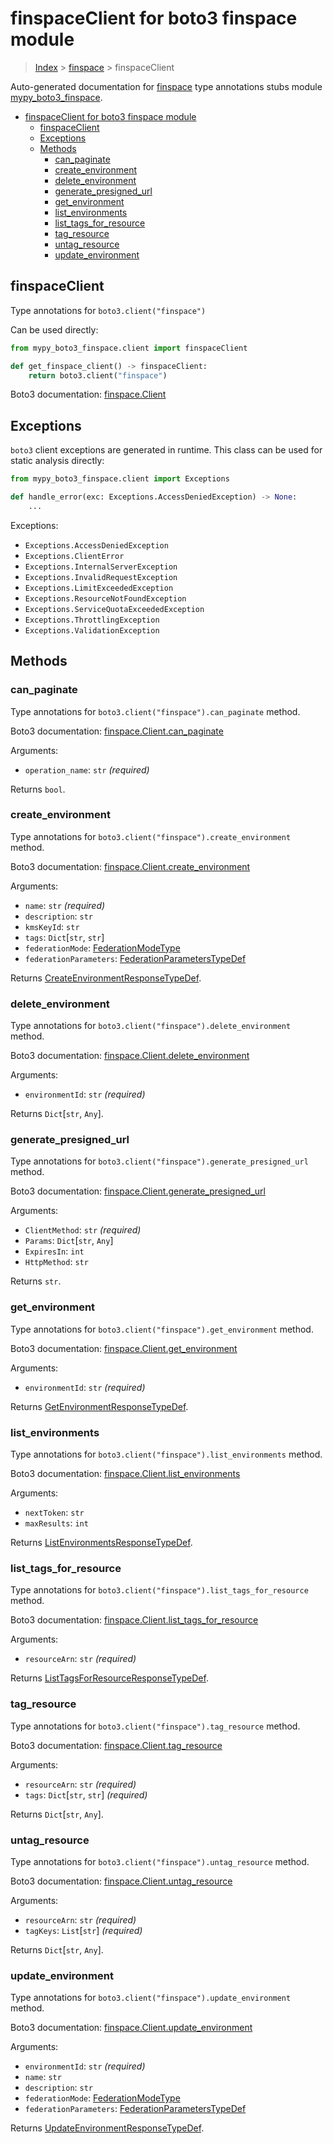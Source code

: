 # finspaceClient for boto3 finspace module

> [Index](..) > [finspace](.) > finspaceClient

Auto-generated documentation for
[finspace](https://boto3.amazonaws.com/v1/documentation/api/1.17.72/reference/services/finspace.html#finspace)
type annotations stubs module
[mypy_boto3_finspace](https://pypi.org/project/mypy-boto3-finspace/).

- [finspaceClient for boto3 finspace module](#finspaceclient-for-boto3-finspace-module)
  - [finspaceClient](#finspaceclient)
  - [Exceptions](#exceptions)
  - [Methods](#methods)
    - [can_paginate](#can_paginate)
    - [create_environment](#create_environment)
    - [delete_environment](#delete_environment)
    - [generate_presigned_url](#generate_presigned_url)
    - [get_environment](#get_environment)
    - [list_environments](#list_environments)
    - [list_tags_for_resource](#list_tags_for_resource)
    - [tag_resource](#tag_resource)
    - [untag_resource](#untag_resource)
    - [update_environment](#update_environment)

## finspaceClient

Type annotations for `boto3.client("finspace")`

Can be used directly:

```python
from mypy_boto3_finspace.client import finspaceClient

def get_finspace_client() -> finspaceClient:
    return boto3.client("finspace")
```

Boto3 documentation:
[finspace.Client](https://boto3.amazonaws.com/v1/documentation/api/1.17.72/reference/services/finspace.html#finspace.Client)

## Exceptions

`boto3` client exceptions are generated in runtime. This class can be used for
static analysis directly:

```python
from mypy_boto3_finspace.client import Exceptions

def handle_error(exc: Exceptions.AccessDeniedException) -> None:
    ...
```

Exceptions:

- `Exceptions.AccessDeniedException`
- `Exceptions.ClientError`
- `Exceptions.InternalServerException`
- `Exceptions.InvalidRequestException`
- `Exceptions.LimitExceededException`
- `Exceptions.ResourceNotFoundException`
- `Exceptions.ServiceQuotaExceededException`
- `Exceptions.ThrottlingException`
- `Exceptions.ValidationException`

## Methods

### can_paginate

Type annotations for `boto3.client("finspace").can_paginate` method.

Boto3 documentation:
[finspace.Client.can_paginate](https://boto3.amazonaws.com/v1/documentation/api/1.17.72/reference/services/finspace.html#finspace.Client.can_paginate)

Arguments:

- `operation_name`: `str` *(required)*

Returns `bool`.

### create_environment

Type annotations for `boto3.client("finspace").create_environment` method.

Boto3 documentation:
[finspace.Client.create_environment](https://boto3.amazonaws.com/v1/documentation/api/1.17.72/reference/services/finspace.html#finspace.Client.create_environment)

Arguments:

- `name`: `str` *(required)*
- `description`: `str`
- `kmsKeyId`: `str`
- `tags`: `Dict`\[`str`, `str`\]
- `federationMode`: [FederationModeType](./literals.md#federationmodetype)
- `federationParameters`:
  [FederationParametersTypeDef](./type_defs.md#federationparameterstypedef)

Returns
[CreateEnvironmentResponseTypeDef](./type_defs.md#createenvironmentresponsetypedef).

### delete_environment

Type annotations for `boto3.client("finspace").delete_environment` method.

Boto3 documentation:
[finspace.Client.delete_environment](https://boto3.amazonaws.com/v1/documentation/api/1.17.72/reference/services/finspace.html#finspace.Client.delete_environment)

Arguments:

- `environmentId`: `str` *(required)*

Returns `Dict`\[`str`, `Any`\].

### generate_presigned_url

Type annotations for `boto3.client("finspace").generate_presigned_url` method.

Boto3 documentation:
[finspace.Client.generate_presigned_url](https://boto3.amazonaws.com/v1/documentation/api/1.17.72/reference/services/finspace.html#finspace.Client.generate_presigned_url)

Arguments:

- `ClientMethod`: `str` *(required)*
- `Params`: `Dict`\[`str`, `Any`\]
- `ExpiresIn`: `int`
- `HttpMethod`: `str`

Returns `str`.

### get_environment

Type annotations for `boto3.client("finspace").get_environment` method.

Boto3 documentation:
[finspace.Client.get_environment](https://boto3.amazonaws.com/v1/documentation/api/1.17.72/reference/services/finspace.html#finspace.Client.get_environment)

Arguments:

- `environmentId`: `str` *(required)*

Returns
[GetEnvironmentResponseTypeDef](./type_defs.md#getenvironmentresponsetypedef).

### list_environments

Type annotations for `boto3.client("finspace").list_environments` method.

Boto3 documentation:
[finspace.Client.list_environments](https://boto3.amazonaws.com/v1/documentation/api/1.17.72/reference/services/finspace.html#finspace.Client.list_environments)

Arguments:

- `nextToken`: `str`
- `maxResults`: `int`

Returns
[ListEnvironmentsResponseTypeDef](./type_defs.md#listenvironmentsresponsetypedef).

### list_tags_for_resource

Type annotations for `boto3.client("finspace").list_tags_for_resource` method.

Boto3 documentation:
[finspace.Client.list_tags_for_resource](https://boto3.amazonaws.com/v1/documentation/api/1.17.72/reference/services/finspace.html#finspace.Client.list_tags_for_resource)

Arguments:

- `resourceArn`: `str` *(required)*

Returns
[ListTagsForResourceResponseTypeDef](./type_defs.md#listtagsforresourceresponsetypedef).

### tag_resource

Type annotations for `boto3.client("finspace").tag_resource` method.

Boto3 documentation:
[finspace.Client.tag_resource](https://boto3.amazonaws.com/v1/documentation/api/1.17.72/reference/services/finspace.html#finspace.Client.tag_resource)

Arguments:

- `resourceArn`: `str` *(required)*
- `tags`: `Dict`\[`str`, `str`\] *(required)*

Returns `Dict`\[`str`, `Any`\].

### untag_resource

Type annotations for `boto3.client("finspace").untag_resource` method.

Boto3 documentation:
[finspace.Client.untag_resource](https://boto3.amazonaws.com/v1/documentation/api/1.17.72/reference/services/finspace.html#finspace.Client.untag_resource)

Arguments:

- `resourceArn`: `str` *(required)*
- `tagKeys`: `List`\[`str`\] *(required)*

Returns `Dict`\[`str`, `Any`\].

### update_environment

Type annotations for `boto3.client("finspace").update_environment` method.

Boto3 documentation:
[finspace.Client.update_environment](https://boto3.amazonaws.com/v1/documentation/api/1.17.72/reference/services/finspace.html#finspace.Client.update_environment)

Arguments:

- `environmentId`: `str` *(required)*
- `name`: `str`
- `description`: `str`
- `federationMode`: [FederationModeType](./literals.md#federationmodetype)
- `federationParameters`:
  [FederationParametersTypeDef](./type_defs.md#federationparameterstypedef)

Returns
[UpdateEnvironmentResponseTypeDef](./type_defs.md#updateenvironmentresponsetypedef).
